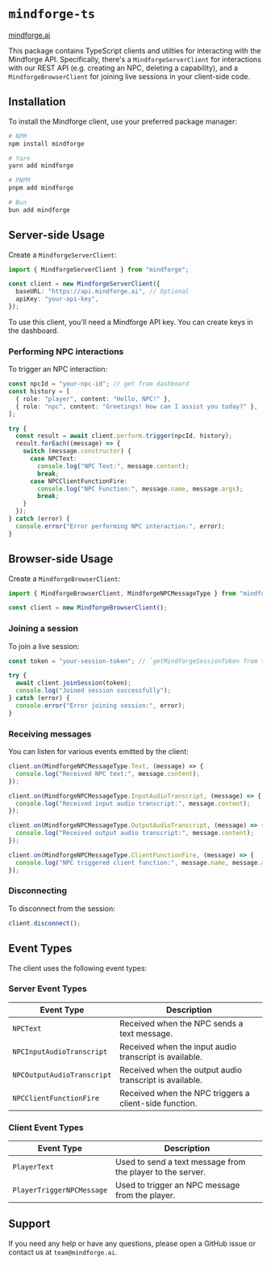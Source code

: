 # `mindforge-ts`

[mindforge.ai](https://mindforge.ai)

This package contains TypeScript clients and utilties for interacting with the Mindforge API. Specifically, there's a `MindforgeServerClient` for interactions with our REST API (e.g. creating an NPC, deleting a capability), and a `MindforgeBrowserClient` for joining live sessions in your client-side code.

## Installation

To install the Mindforge client, use your preferred package manager:

```bash
# NPM
npm install mindforge

# Yarn
yarn add mindforge

# PNPM
pnpm add mindforge

# Bun
bun add mindforge
```

## Server-side Usage

Create a `MindforgeServerClient`:

```typescript
import { MindforgeServerClient } from "mindforge";

const client = new MindforgeServerClient({
  baseURL: "https://api.mindforge.ai", // Optional
  apiKey: "your-api-key",
});
```

To use this client, you'll need a Mindforge API key. You can create keys in the dashboard.

### Performing NPC interactions

To trigger an NPC interaction:

```typescript
const npcId = "your-npc-id"; // get from dashboard
const history = [
  { role: "player", content: "Hello, NPC!" },
  { role: "npc", content: "Greetings! How can I assist you today?" },
];

try {
  const result = await client.perform.trigger(npcId, history);
  result.forEach((message) => {
    switch (message.constructor) {
      case NPCText:
        console.log("NPC Text:", message.content);
        break;
      case NPCClientFunctionFire:
        console.log("NPC Function:", message.name, message.args);
        break;
    }
  });
} catch (error) {
  console.error("Error performing NPC interaction:", error);
}
```

## Browser-side Usage

Create a `MindforgeBrowserClient`:

```typescript
import { MindforgeBrowserClient, MindforgeNPCMessageType } from "mindforge";

const client = new MindforgeBrowserClient();
```

### Joining a session

To join a live session:

```typescript
const token = "your-session-token"; // `getMindforgeSessionToken from token.ts`

try {
  await client.joinSession(token);
  console.log("Joined session successfully");
} catch (error) {
  console.error("Error joining session:", error);
}
```

### Receiving messages

You can listen for various events emitted by the client:

```typescript
client.on(MindforgeNPCMessageType.Text, (message) => {
  console.log("Received NPC text:", message.content);
});

client.on(MindforgeNPCMessageType.InputAudioTranscript, (message) => {
  console.log("Received input audio transcript:", message.content);
});

client.on(MindforgeNPCMessageType.OutputAudioTranscript, (message) => {
  console.log("Received output audio transcript:", message.content);
});

client.on(MindforgeNPCMessageType.ClientFunctionFire, (message) => {
  console.log("NPC triggered client function:", message.name, message.args);
});
```

### Disconnecting

To disconnect from the session:

```typescript
client.disconnect();
```

## Event Types

The client uses the following event types:

### Server Event Types

| Event Type                 | Description                                             |
| -------------------------- | ------------------------------------------------------- |
| `NPCText`                  | Received when the NPC sends a text message.             |
| `NPCInputAudioTranscript`  | Received when the input audio transcript is available.  |
| `NPCOutputAudioTranscript` | Received when the output audio transcript is available. |
| `NPCClientFunctionFire`    | Received when the NPC triggers a client-side function.  |

### Client Event Types

| Event Type                | Description                                                |
| ------------------------- | ---------------------------------------------------------- |
| `PlayerText`              | Used to send a text message from the player to the server. |
| `PlayerTriggerNPCMessage` | Used to trigger an NPC message from the player.            |

## Support

If you need any help or have any questions, please open a GitHub issue or contact us at `team@mindforge.ai`.
